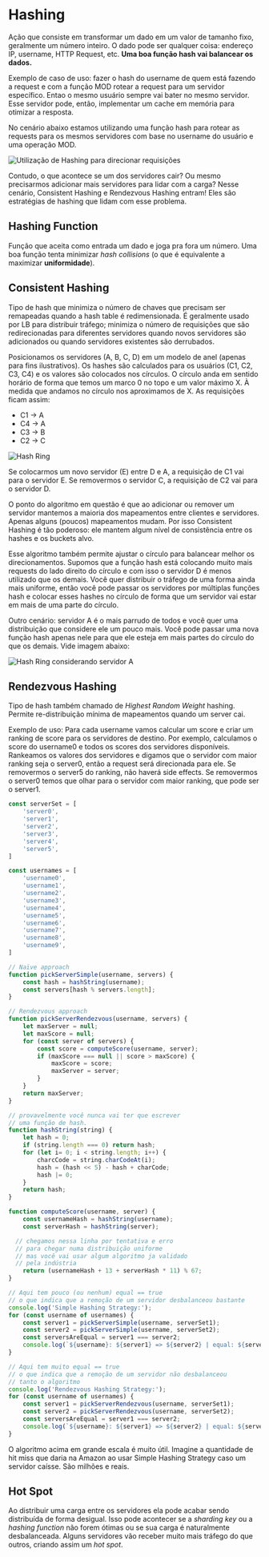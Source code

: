 # Hashing
Ação que consiste em transformar um dado em um valor de tamanho fixo, geralmente um número inteiro. O dado pode ser qualquer coisa: endereço IP, username, HTTP Request, etc. **Uma boa função hash vai balancear os dados.**

Exemplo de caso de uso: fazer o hash do username de quem está fazendo a request e com a função MOD rotear a request para um servidor específico. Entao o mesmo usuário sempre vai bater no mesmo servidor. Esse servidor pode, então, implementar um cache em memória para otimizar a resposta.

No cenário abaixo estamos utilizando uma função hash para rotear as requests para os mesmos servidores com base no username do usuário e uma operação MOD.

![Utilização de Hashing para direcionar requisições](./imgs/clients-lb-servers.png "Utilização de Hashing para direcionar requisições")

Contudo, o que acontece se um dos servidores cair? Ou mesmo precisarmos adicionar mais servidores para lidar com a carga? Nesse cenário, Consistent Hashing e Rendezvous Hashing entram! Eles são estratégias de hashing que lidam com esse problema.

## Hashing Function
Função que aceita como entrada um dado e joga pra fora um número. Uma boa função tenta minimizar *hash collisions* (o que é equivalente a maximizar **uniformidade**).

## Consistent Hashing
Tipo de hash que minimiza o número de chaves que precisam ser remapeadas quando a hash table é redimensionada. É geralmente usado por LB para distribuir tráfego; minimiza o número de requisições que são redirecionadas para diferentes servidores quando novos servidores são adicionados ou quando servidores existentes são derrubados.

Posicionamos os servidores (A, B, C, D) em um modelo de anel (apenas para fins ilustrativos). Os hashes são calculados para os usuários (C1, C2, C3, C4) e os valores são colocados nos círculos. O círculo anda em sentido horário de forma que temos um marco 0 no topo e um valor máximo X. À medida que andamos no círculo nos aproximamos de X. As requisições ficam assim:

- C1 → A
- C4 → A
- C3 → B
- C2 → C

![Hash Ring](./imgs/hash-ring.png "Hash Ring")

Se colocarmos um novo servidor (E) entre D e A, a requisição de C1 vai para o servidor E. Se removermos o servidor C, a requisição de C2 vai para o servidor D.

O ponto do algoritmo em questão é que ao adicionar ou remover um servidor mantemos a maioria dos mapeamentos entre clientes e servidores. Apenas alguns (poucos) mapeamentos mudam. Por isso Consistent Hashing é tão poderoso: ele mantem algum nível de consistência entre os hashes e os buckets alvo.

Esse algoritmo também permite ajustar o círculo para balancear melhor os direcionamentos. Supomos que a função hash está colocando muito mais requests do lado direito do círculo e com isso o servidor D é menos utilizado que os demais. Você quer distribuir o tráfego de uma forma ainda mais uniforme, então você pode passar os servidores por múltiplas funções hash e colocar esses hashes no círculo de forma que um servidor vai estar em mais de uma parte do círculo.

Outro cenário: servidor A é o mais parrudo de todos e você quer uma distribuição que considere ele um pouco mais. Você pode passar uma nova função hash apenas nele para que ele esteja em mais partes do círculo do que os demais. Vide imagem abaixo:

![Hash Ring considerando servidor A](./imgs/hash-ring-a.png "Hash Ring considerando servidor A")

## Rendezvous Hashing
Tipo de hash também chamado de *Highest Random Weight* hashing. Permite re-distribuição mínima de mapeamentos quando um server cai.

Exemplo de uso: Para cada username vamos calcular um score e criar um ranking de score para os servidores de destino. Por exemplo, calculamos o score do username0 e todos os scores dos servidores disponíveis. Rankeamos os valores dos servidores e digamos que o servidor com maior ranking seja o server0, então a request será direcionada para ele. Se removermos o server5 do ranking, não haverá side effects. Se removermos o server0 temos que olhar para o servidor com maior ranking, que pode ser o server1.

```jsx
const serverSet = [
	'server0',
	'server1',
	'server2',
	'server3',
	'server4',
	'server5',
]

const usernames = [
	'username0',
	'username1',
	'username2',
	'username3',
	'username4',
	'username5',
	'username6',
	'username7',
	'username8',
	'username9',
]

// Naïve approach
function pickServerSimple(username, servers) {
	const hash = hashString(username);
	const servers[hash % servers.length];
}

// Rendezvous approach
function pickServerRendezvous(username, servers) {
	let maxServer = null;
	let maxScore = null;
	for (const server of servers) {
		const score = computeScore(username, server);
		if (maxScore === null || score > maxScore) {
			maxScore = score;
			maxServer = server;
		}
	}
	return maxServer;
}

// provavelmente você nunca vai ter que escrever
// uma função de hash. 
function hashString(string) {
	let hash = 0;
	if (string.length === 0) return hash;
	for (let i= 0; i < string.length; i++) {
		charcCode = string.charCodeAt(i);
		hash = (hash << 5) - hash + charCode;
		hash |= 0;
	}
	return hash;
}

function computeScore(username, server) {
	const usernameHash = hashString(username);
	const serverHash = hashString(server);

  // chegamos nessa linha por tentativa e erro
  // para chegar numa distribuição uniforme
  // mas você vai usar algum algoritmo ja validado
  // pela indústria
	return (usernameHash + 13 + serverHash * 11) % 67;
}

// Aqui tem pouco (ou nenhum) equal == true
// o que indica que a remoção de um servidor desbalanceou bastante
console.log('Simple Hashing Strategy:');
for (const username of usernames) {
	const server1 = pickServerSimple(username, serverSet1);
	const server2 = pickServerSimple(username, serverSet2);
	const serversAreEqual = server1 === server2;
	console.log(`${username}: ${server1} => ${server2} | equal: ${server1 == server2}`);
}

// Aqui tem muito equal == true
// o que indica que a remoção de um servidor não desbalanceou
// tanto o algoritmo
console.log('Rendezvous Hashing Strategy:');
for (const username of usernames) {
	const server1 = pickServerRendezvous(username, serverSet1);
	const server2 = pickServerRendezvous(username, serverSet2);
	const serversAreEqual = server1 === server2;
	console.log(`${username}: ${server1} => ${server2} | equal: ${server1 == server2}`);
}
```

O algoritmo acima em grande escala é muito útil. Imagine a quantidade de hit miss que daria na Amazon ao usar Simple Hashing Strategy caso um servidor caísse. São milhões e reais.

## Hot Spot
Ao distribuir uma carga entre os servidores ela pode acabar sendo distribuída de forma desigual. Isso pode acontecer se a *sharding key* ou a *hashing function* não forem ótimas ou se sua carga é naturalmente desbalanceada. Alguns servidores vão receber muito mais tráfego do que outros, criando assim um *hot spot*.